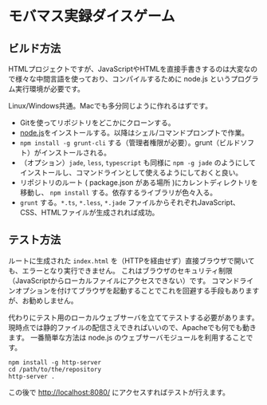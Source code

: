 # モバマス実録ダイスゲーム

## ビルド方法

HTMLプロジェクトですが、JavaScriptやHTMLを直接手書きするのは大変なので様々な中間言語を使っており、コンパイルするために node.js というプログラム実行環境が必要です。

Linux/Windows共通。Macでも多分同じように作れるはずです。

- Gitを使ってリポジトリをどこかにクローンする。
- [node.js](http://nodejs.org/)をインストールする。以降はシェル/コマンドプロンプトで作業。
- ``npm install -g grunt-cli`` する（管理者権限が必要）。grunt（ビルドソフト）がインストールされる。
- （オプション）``jade``, ``less``, ``typescript`` も同様に `npm -g jade` のようにしてインストールし、コマンドラインとして使えるようにしておくと良い。
- リポジトリのルート ( package.json がある場所 )にカレントディレクトリを移動し、 ``npm install`` する。依存するライブラリが色々入る。
- ``grunt`` する。``*.ts``, ``*.less``, ``*.jade`` ファイルからそれぞれJavaScript、CSS、HTMLファイルが生成されれば成功。

## テスト方法

ルートに生成された ``index.html`` を（HTTPを経由せず）直接ブラウザで開いても、エラーとなり実行できません。
これはブラウザのセキュリティ制限（JavaScriptからローカルファイルにアクセスできない）です。
コマンドラインオプションを付けてブラウザを起動することでこれを回避する手段もありますが、お勧めしません。

代わりにテスト用のローカルウェブサーバを立ててテストする必要があります。
現時点では静的ファイルの配信さえできればいいので、Apacheでも何でも動きます。
一番簡単な方法は node.js のウェブサーバモジュールを利用することです。

    npm install -g http-server
    cd /path/to/the/repository
    http-server .

この後で [http://localhost:8080/](http://localhost:8080/) にアクセスすればテストが行えます。